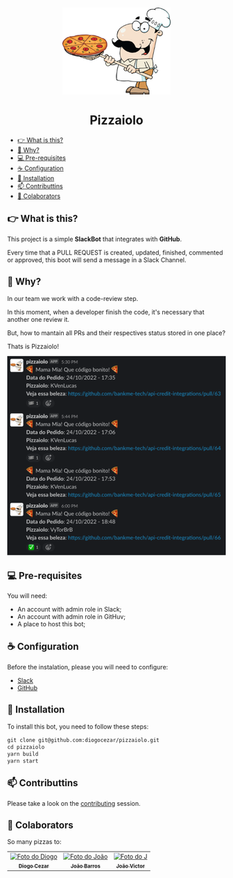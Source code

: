 <p align="center">
  <img src="./assets/images/pizzaiolo.png" alt="Logo Pizzaiolo" width="250" height="200">
</p>
<h1 align="center">
  Pizzaiolo
</h1>

- [👉 What is this?](#-what-is-this)
- [🤌 Why?](#-why)
- [💻 Pre-requisites](#-pre-requisites)
- [☕️ Configuration](#️-configuration)
- [🚀 Installation](#-installation)
- [📫 Contributtins](#-contributtins)
- [🤝 Colaborators](#-colaborators)

## 👉 What is this?

This project is a simple **SlackBot** that integrates with **GitHub**.

Every time that a PULL REQUEST is created, updated, finished, commented or approved, this boot will send a message in a Slack Channel.

## 🤌 Why?

In our team we work with a code-review step.

In this moment, when a developer finish the code, it's necessary that another one review it.

But, how to mantain all PRs and their respectives status stored in one place?

Thats is Pizzaiolo!

<p align="center">
  <img src="./assets/images/pizzaiolo_sample.png" alt="Sample Pizzaiolo">
</p>

## 💻 Pre-requisites

You will need:

- An account with admin role in Slack;
- An account with admin role in GitHuv;
- A place to host this bot;

## ☕️ Configuration

Before the instalation, please you will need to configure:

- [Slack](docs/SLACK_CONFIG.md)
- [GitHub](docs/GITHUB_CONFIG.md)

## 🚀 Installation

To install this bot, you need to follow these steps:

```
git clone git@github.com:diogocezar/pizzaiolo.git
cd pizzaiolo
yarn build
yarn start
```

## 📫 Contributtins

Please take a look on the [contributing](docs/CONTRIBUTING.md) session.

## 🤝 Colaborators

So many pizzas to:

<table>
  <tr>
    <td align="center">
      <a href="https://github.com/diogocezar">
        <img src="https://github.com/diogocezar.png" width="100px;" alt="Foto do Diogo"/><br>
        <sub>
          <b>Diogo Cezar</b>
        </sub>
      </a>
    </td>
        <td align="center">
      <a href="https://github.com/joao208">
        <img src="https://github.com/joao208.png" width="100px;" alt="Foto do João"/><br>
        <sub>
          <b>João Barros</b>
        </sub>
      </a>
    </td>
    </td>
        <td align="center">
      <a href="https://github.com/Jott4">
        <img src="https://github.com/Jott4.png" width="100px;" alt="Foto do J"/><br>
        <sub>
          <b>João Victor</b>
        </sub>
      </a>
    </td>
  </tr>
</table>
